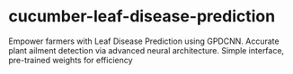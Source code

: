 # cucumber-leaf-disease-prediction
Empower farmers with Leaf Disease Prediction using GPDCNN. Accurate plant ailment detection via advanced neural architecture. Simple interface, pre-trained weights for efficiency
